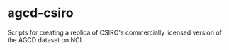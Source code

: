 # agcd-csiro
Scripts for creating a replica of CSIRO's commercially licensed version of the AGCD dataset on NCI
